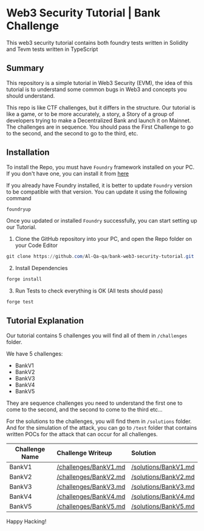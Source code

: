 # Web3 Security Tutorial | Bank Challenge

This web3 security tutorial contains both foundry tests written in Solidity and Tevm tests written in TypeScript

## Summary

This repository is a simple tutorial in Web3 Security (EVM), the idea of this tutorial is to understand some common bugs in Web3 and concepts you should understand.

This repo is like CTF challenges, but it differs in the structure. Our tutorial is like a game, or to be more accurately, a story, a Story of a group of developers trying to make a Decentralized Bank and launch it on Mainnet. The challenges are in sequence. You should pass the First Challenge to go to the second, and the second to go to the third, etc.

## Installation
To install the Repo, you must have `Foundry` framework installed on your PC. If you don't have one, you can install it from [here](https://getfoundry.sh/)

If you already have Foundry installed, it is better to update `Foundry` version to be compatible with that version. You can update it using the following command

```powershell
foundryup
```

Once you updated or installed `Foundry` successfully, you can start setting up our Tutorial.

1. Clone the GitHub repository into your PC, and open the Repo folder on your Code Editor
```powershell
git clone https://github.com/Al-Qa-qa/bank-web3-security-tutorial.git
```

2. Install Dependencies
```powershell
forge install
```

3. Run Tests to check everything is OK (All tests should pass)
```powershell
forge test
```

## Tutorial Explanation

Our tutorial contains 5 challenges you will find all of them in `/challenges` folder.

We have 5 challenges:
- BankV1
- BankV2
- BankV3
- BankV4
- BankV5

They are sequence challenges you need to understand the first one to come to the second, and the second to come to the third etc...

For the solutions to the challenges, you will find them in `/solutions` folder. And for the simulation of the attack, you can go to `/test` folder that contains written POCs for the attack that can occur for all challenges.

|Challenge Name|Challenge Writeup|Solution|
|----------------|:--------|:-------|
|BankV1|[/challenges/BankV1.md](/challenges/BankV1.md)|[/solutions/BankV1.md](/solutions/BankV1.md)|
|BankV2|[/challenges/BankV2.md](/challenges/BankV2.md)|[/solutions/BankV2.md](/solutions/BankV2.md)|
|BankV3|[/challenges/BankV3.md](/challenges/BankV3.md)|[/solutions/BankV3.md](/solutions/BankV3.md)|
|BankV4|[/challenges/BankV4.md](/challenges/BankV4.md)|[/solutions/BankV4.md](/solutions/BankV4.md)|
|BankV5|[/challenges/BankV5.md](/challenges/BankV5.md)|[/solutions/BankV5.md](/solutions/BankV5.md)|

Happy Hacking!



